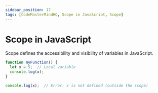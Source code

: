 ```yaml
---
sidebar_position: 17
tags: [CodeMasterMindHQ, Scope in JavaScript, Scope]
---
```


# Scope in JavaScript

Scope defines the accessibility and visibility of variables in JavaScript.

```js
function myFunction() {
  let x = 5;  // Local variable
  console.log(x);
}

console.log(x);  // Error: x is not defined (outside the scope)
```
